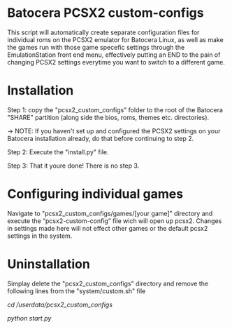 # Batocera PCSX2 custom-configs 
This script will automatically create separate configuration files for individual roms on the PCSX2 emulator for Batocera Linux, as well as make the games run with those game specefic settings through the EmulationStation front end menu, effectively putting an END to the pain of changing PCSX2 settings everytime you want to switch to a different game. 


# Installation
Step 1: copy the "pcsx2_custom_configs" folder to the root of the Batocera "SHARE" partition (along side the bios, roms, themes etc. directories). 

 -> NOTE: If you haven't set up and configured the PCSX2 settings on your Batocera installation already, do that before continuing to step 2. 

Step 2: Execute the "install.py" file.

Step 3: That it youre done! There is no step 3.


# Configuring individual games
Navigate to "pcsx2_custom_configs/games/[your game]" directory and execute the “pcsx2-custom-config” file wich will open up pcsx2. Changes in settings made here will not effect other games or the default pcsx2 settings in the system.

# Uninstallation 
Simplay delete the "pcsx2_custom_configs" directory and remove the following lines from the "system/custom.sh" file

*cd /userdata/pcsx2_custom_configs*

*python start.py*

